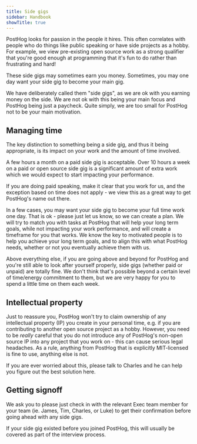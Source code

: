 ```yaml
---
title: Side gigs
sidebar: Handbook
showTitle: true
---
```


PostHog looks for passion in the people it hires. This often correlates with people who do things like public speaking or have side projects as a hobby. For example, we view pre-existing open source work as a strong qualifier that you're good enough at programming that it's fun to do rather than frustrating and hard!

These side gigs may sometimes earn you money. Sometimes, you may one day want your side gig to become your main gig.

We have deliberately called them "side gigs", as we are ok with you earning money on the side. We are not ok with this being your main focus and PostHog being just a paycheck. Quite simply, we are too small for PostHog not to be your main motivation.

## Managing time

The key distinction to something being a side gig, and thus it being appropriate, is its impact on your work and the amount of time involved.

A few hours a month on a paid side gig is acceptable. Over 10 hours a week on a paid or open source side gig is a significant amount of extra work which we would expect to start impacting your performance.

If you are doing paid speaking, make it clear that you work for us, and the exception based on time does not apply - we view this as a great way to get PostHog's name out there.

In a few cases, you may want your side gig to become your full time work one day. That is ok - please just let us know, so we can create a plan. We will try to match you with tasks at PostHog that will help your long term goals, while not impacting your work performance, and will create a timeframe for you that works. We know the key to motivated people is to help you achieve your long term goals, and to align this with what PostHog needs, whether or not you eventually achieve them with us.

Above everything else, if you are going above and beyond for PostHog and you're still able to look after yourself properly, side gigs (whether paid or unpaid) are totally fine. We don't think that's possible beyond a certain level of time/energy commitment to them, but we are very happy for you to spend a little time on them each week.

## Intellectual property

Just to reassure you, PostHog won't try to claim ownership of any intellectual property (IP) you create in your personal time, e.g. if you are contributing to another open source project as a hobby. However, you need to be _really_ careful that you do not introduce any of PostHog's non-open source IP into any project that you work on - this can cause serious legal headaches. As a rule, anything from PostHog that is explicitly MIT-licensed is fine to use, anything else is not.

If you are ever worried about this, please talk to Charles and he can help you figure out the best solution here. 

## Getting signoff

We ask you to please just check in with the relevant Exec team member for your team (ie. James, Tim, Charles, or Luke) to get their confirmation before going ahead with any side gigs. 

If your side gig existed before you joined PostHog, this will usually be covered as part of the interview process. 
